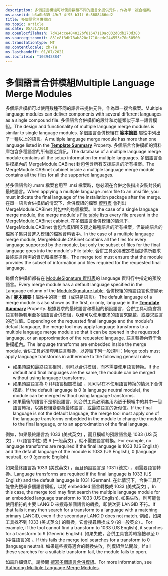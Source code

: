 ```yaml
---
description: 多個語言模組可以使用數種不同的語言來提供元件，作為單一複合檔案。
ms.assetid: b3a0b635-49c7-4f95-b31f-6c8688466dd2
title: 多個語言合併模組
ms.topic: article
ms.date: 05/31/2018
ms.openlocfilehash: 7d414cce484022bf81647110ac032d0db270d383
ms.sourcegitcommit: 831e8f3db78ab820e1710cede244553c70e50500
ms.translationtype: MT
ms.contentlocale: zh-TW
ms.lasthandoff: 01/07/2021
ms.locfileid: "103943884"
---
```

# <a name="multiple-language-merge-modules"></a><span data-ttu-id="080e1-103">多個語言合併模組</span><span class="sxs-lookup"><span data-stu-id="080e1-103">Multiple Language Merge Modules</span></span>

<span data-ttu-id="080e1-104">多個語言模組可以使用數種不同的語言來提供元件，作為單一複合檔案。</span><span class="sxs-lookup"><span data-stu-id="080e1-104">Multiple language modules can deliver components with several different languages as a single compound file.</span></span> <span data-ttu-id="080e1-105">多個語言合併模組的設計和功能類似于單一語言模組。</span><span class="sxs-lookup"><span data-stu-id="080e1-105">The design and functionality of multiple language merge modules is similar to single language modules.</span></span> <span data-ttu-id="080e1-106">多個語言合併模組在 [**範本摘要**](template-summary.md) 屬性中列出了一種以上的語言。</span><span class="sxs-lookup"><span data-stu-id="080e1-106">A multiple language merge module has more than one language listed in the [**Template Summary**](template-summary.md) Property.</span></span> <span data-ttu-id="080e1-107">多個語言合併模組的資料庫包含多種語言的所有設定資訊。</span><span class="sxs-lookup"><span data-stu-id="080e1-107">The database of a multiple language merge module contains all the setup information for multiple languages.</span></span> <span data-ttu-id="080e1-108">多個語言合併模組內的 MergeModule.CABinet 封包包含所有支援語言的所有檔案。</span><span class="sxs-lookup"><span data-stu-id="080e1-108">The MergeModule.CABinet cabinet inside a multiple language merge module contains all the files for all the supported languages.</span></span>

<span data-ttu-id="080e1-109">將多個語言的 .msm 檔案套用至 .msi 檔案時，您必須在合併之後指出安裝封裝的最終語言。</span><span class="sxs-lookup"><span data-stu-id="080e1-109">When applying a multiple language .msm file to an .msi file, you must indicate the final language of the installation package after the merge.</span></span> <span data-ttu-id="080e1-110">在單一語言合併模組的情況下，合併模組的檔案 [資料表](file-table.md) 會列出 MergeModule.CABinet 封包中的每個檔案。</span><span class="sxs-lookup"><span data-stu-id="080e1-110">In the case of a single language merge module, the merge module's [File table](file-table.md) lists every file present in the MergeModule.CABinet cabinet.</span></span> <span data-ttu-id="080e1-111">在多個語言合併模組的情況下，MergeModule.CABinet 會包含模組所支援之每種語言的所有檔案，但最終語言的檔案子集只會進入模組的檔案資料表中。</span><span class="sxs-lookup"><span data-stu-id="080e1-111">In the case of a multiple language merge module, MergeModule.CABinet contains all the files for every language supported by the module, but only the subset of files for the final language goes into the module's File table.</span></span> <span data-ttu-id="080e1-112">合併工具必須確定模組提供所要求最終語言所需的資訊和檔案子集。</span><span class="sxs-lookup"><span data-stu-id="080e1-112">The merge tool must ensure that the module provides the subset of information and files required for the requested final language.</span></span>

<span data-ttu-id="080e1-113">每個合併模組都有在 [ModuleSignature 資料表](modulesignature-table.md)的 language 資料行中指定的預設語言。</span><span class="sxs-lookup"><span data-stu-id="080e1-113">Every merge module has a default language specified in the Language column of the [ModuleSignature table](modulesignature-table.md).</span></span> <span data-ttu-id="080e1-114">合併模組的預設語言也會顯示為 [ [**範本摘要**](template-summary.md) ] 屬性中的第一個（或只是語言）。</span><span class="sxs-lookup"><span data-stu-id="080e1-114">The default language of a merge module is also shown as the first, or only, language in the [**Template Summary**](template-summary.md) Property.</span></span> <span data-ttu-id="080e1-115">根據要求的最終語言和模組的預設語言，合併工具可能會將語言轉換套用至多個語言合併模組，以便可以使用要求的語言來開啟，或要求語言的近似值。</span><span class="sxs-lookup"><span data-stu-id="080e1-115">Depending on the requested final language and the module's default language, the merge tool may apply language transforms to a multiple language merge module so that it can be opened in the requested language, or an approximation of the requested language.</span></span> <span data-ttu-id="080e1-116">語言轉換內嵌于合併模組內。</span><span class="sxs-lookup"><span data-stu-id="080e1-116">The language transforms are embedded inside the merge module.</span></span> <span data-ttu-id="080e1-117">合併工具必須套用語言轉換，以遵循下列一般規則：</span><span class="sxs-lookup"><span data-stu-id="080e1-117">Merge tools must apply language transforms in adherence to the following general rules:</span></span>

-   <span data-ttu-id="080e1-118">如果預設和最終語言相同，則可以合併模組，而不需要使用語言轉換。</span><span class="sxs-lookup"><span data-stu-id="080e1-118">If the default and final languages are the same, the module can be merged without using language transforms.</span></span>
-   <span data-ttu-id="080e1-119">如果預設語言為 0 (非語言相關模組) ，則可以在不使用語言轉換的情況下合併模組。</span><span class="sxs-lookup"><span data-stu-id="080e1-119">If the default language is 0 (a language neutral module), the module can be merged without using language transforms.</span></span>
-   <span data-ttu-id="080e1-120">如果最後的語言不是預設語言，則合併工具必須套用內嵌于模組中的其中一個語言轉換，以將模組變更為最終語言，或最終語言的近似值。</span><span class="sxs-lookup"><span data-stu-id="080e1-120">If the final language is not the default language, the merge tool must apply one of the language transforms embedded in the module to change the module to the final language, or to an approximation of the final language.</span></span>

<span data-ttu-id="080e1-121">例如，如果最終語言為 1033 (美式英文) ，而且模組的預設語言是 1033 (US 英文) 、0 (語言中性) 或 9 (一般英文) ，就不需要語言轉換。</span><span class="sxs-lookup"><span data-stu-id="080e1-121">For example, no language transforms are required if the final language is 1033 (US English) and the default language of the module is 1033 (US English), 0 (language neutral), or 9 (generic English).</span></span>

<span data-ttu-id="080e1-122">如果最終語言為 1033 (美式英文) ，而且預設語言是 1031 (德文) ，則需要語言轉換。</span><span class="sxs-lookup"><span data-stu-id="080e1-122">Language transforms are required if the final language is 1033 (US English) and the default language is 1031 (German).</span></span> <span data-ttu-id="080e1-123">在此情況下，合併工具可能會先搜尋多個語言模組，以將 embedded 語言轉換成 1033 (美式英文) 。</span><span class="sxs-lookup"><span data-stu-id="080e1-123">In this case, the merge tool may first search the multiple language module for an embedded language transform to 1033 (US English).</span></span> <span data-ttu-id="080e1-124">如果失敗，則可能會使用相符的主要 LANGID 來搜尋某個語言的轉換，即使次要 LANGID 不符。</span><span class="sxs-lookup"><span data-stu-id="080e1-124">If that fails it may then search for a transform to a language with a matching primary LANGID, even if the secondary LANGID does not match.</span></span> <span data-ttu-id="080e1-125">例如，如果工具找不到 1033 (美式英文) 的轉換，它會搜尋轉換成 9 (的一般英文) 。</span><span class="sxs-lookup"><span data-stu-id="080e1-125">For example, if the tool cannot find a transform to 1033 (US English), it searches for a transform to 9 (Generic English).</span></span> <span data-ttu-id="080e1-126">如果失敗，合併工具會將轉換搜尋至 0 (中性語言的) 。</span><span class="sxs-lookup"><span data-stu-id="080e1-126">If this fails the merge tool searches for a transform to 0 (language neutral).</span></span> <span data-ttu-id="080e1-127">如果這些搜尋適合的轉換失敗，則模組無法開啟。</span><span class="sxs-lookup"><span data-stu-id="080e1-127">If all these searches for a suitable transform fail, the module fails to open.</span></span>

<span data-ttu-id="080e1-128">如需詳細資訊，請參閱 [撰寫多個語言合併模組](authoring-multiple-language-merge-modules.md)。</span><span class="sxs-lookup"><span data-stu-id="080e1-128">For more information, see [Authoring Multiple Language Merge Modules](authoring-multiple-language-merge-modules.md).</span></span>

 

 



